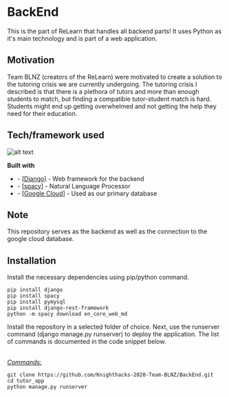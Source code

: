 # BackEnd

This is the part of ReLearn that handles all backend parts! It uses Python as it's main technology and is part of a web application.


## Motivation

Team BLNZ (creators of the ReLearn) were motivated to create a solution to the tutoring crisis we are currently undergoing. The tutoring crisis I described is that there is a plethora of tutors and more than enough students to match, but finding a compatible tutor-student match is hard. Students might end up getting overwhelmed and not getting the help they need for their education.

## Tech/framework used

![alt text](https://miro.medium.com/max/804/1*lU33rCWoiW31simf-nWUVQ.png)

<b>Built with</b>

<ul>
<li>- [<a href="https://www.djangoproject.com/">Django</a>] - Web framework for the backend</li>
<li>- [<a href="https://spacy.io/">spacy</a>] - Natural Language Processor</li>
<li>- [<a href="https://cloud.google.com/products/databases">Google Cloud</a>] - Used as our primary database</li>
</ul>

## Note

This repository serves as the backend as well as the connection to the google cloud database. 


## Installation
Install the necessary dependencies using pip/python command. 
```
pip install django
pip install spacy
pip install pymysql
pip install django-rest-framework
python -m spacy download en_core_web_md
```

Install the repository in a selected folder of choice. Next, use the runserver command (django manage.py runserver) to deploy the application. The list of commands is documented in the code snippet below.

<br /><u><i>Commands:</i></u>

```
git clone https://github.com/Knighthacks-2020-Team-BLNZ/BackEnd.git
cd tutor_app
python manage.py runserver 
```

